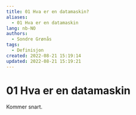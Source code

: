 ```yaml
---
title: 01 Hva er en datamaskin?
aliases: 
  - 01 Hva er en datamaskin
lang: nb-NO
authors:
  - Sondre Grønås
tags:
  - Definisjon
created: 2022-08-21 15:19:14
updated: 2022-08-21 15:19:21
---
```

# 01 Hva er en datamaskin
Kommer snart.